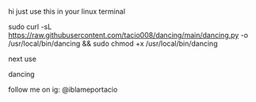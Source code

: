 hi
just use this in your linux terminal

sudo curl -sL https://raw.githubusercontent.com/tacio008/dancing/main/dancing.py -o /usr/local/bin/dancing && sudo chmod +x /usr/local/bin/dancing

next use

dancing

follow me on ig: @iblameportacio
